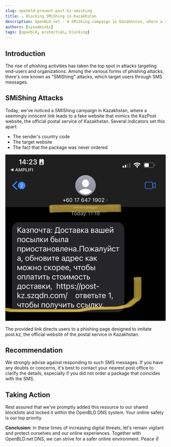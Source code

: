 ```yaml
---
slug: openbld-prevent-post-kz-smishing
title: ↘ Blocking SMiShing in Kazakhstan
description: OpenBLD.net - A SMiShing campaign in Kazakhstan, where a seemingly innocent link leads to a fake website that mimics the KazPost website.
authors: [sysadminkz]
tags: [openbld, protection, blocking]
---
```


## Introduction 
The rise of phishing activities has taken the top spot in attacks targeting end-users and organizations. Among the various forms of phishing attacks, there's one known as "SMiShing" attacks, which target users through SMS messages.

## SMiShing Attacks
Today, we've noticed a SMiShing campaign in Kazakhstan, where a seemingly innocent link leads to a fake website that mimics the KazPost website, the official postal service of Kazakhstan. Several indicators set this apart:

- The sender's country code
- The target website
- The fact that the package was never ordered

![SMiShing Attacks](post-kz-smishing.jpg)

The provided link directs users to a phishing page designed to imitate post.kz, the official website of the postal service in Kazakhstan.

## Recommendation
We strongly advise against responding to such SMS messages. If you have any doubts or concerns, it's best to contact your nearest post office to clarify the details, especially if you did not order a package that coincides with the SMS.

## Taking Action
Rest assured that we've promptly added this resource to our shared blocklists and locked it within the OpenBLD DNS system. Your online safety is our top priority.

**Conclusion:**
In these times of increasing digital threats, let's remain vigilant and protect ourselves and our online experiences. 
Together with OpenBLD.net DNS, we can strive for a safer online environment. Peace ✌️
